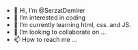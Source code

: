 - 👋 Hi, I’m @SerzatDemirer
- 👀 I’m interested in coding
- 🌱 I’m currently learning html, css. and JS.
- 💞️ I’m looking to collaborate on ...
- 📫 How to reach me ...

<!---
SerzatDemirer/SerzatDemirer is a ✨ special ✨ repository because its `README.md` (this file) appears on your GitHub profile.
You can click the Preview link to take a look at your changes.
--->
